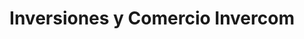 ---
title: "Inversiones y Comercio Invercom"
url: /siguatepeque/inversiones-y-comercio-invercom/
shop: general
---